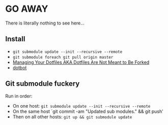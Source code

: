 # GO AWAY

There is literally nothing to see here…

## Install

+ `git submodule update --init --recursive --remote`
+ `git submodule foreach git pull origin master`
+ [Managing Your Dotfiles AKA Dotfiles Are Not Meant to Be Forked](https://www.anishathalye.com/2014/08/03/managing-your-dotfiles/)
+ [dotbot](https://github.com/anishathalye/dotbot)

## Git submodule fuckery

Run in order:

+ On one host: `git submodule update --init --recursive --remote`
+ On the same host `git commit -am "Updated sub modules." && git push'
+ Then on all other hosts: `git up && git submodule update`
